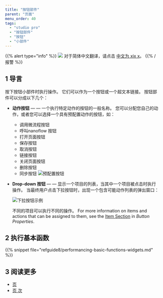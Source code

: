 ```yaml
---
title: "按钮部件"
parent: "页面"
menu_order: 40
tags:
  - "studio pro"
  - "按钮部件"
  - "按钮"
  - "小部件"
---
```


{{% alert type="info" %}}
<img src="attachments/chinese-translation/china.png" style="display: inline-block; margin: 0" /> 对于简体中文翻译，请点击 [中文为 xix x](https://cdn.mendix.tencent-cloud.com/documentation/refguide8/button-widgets.pdf)。
{{% /报警 %}}

## 1 导言

按下按钮小部件时执行操作。 它们可以作为一个按钮或一个超文本链接。 按钮部件可以分成以下几个：

* **动作按钮** — — 一个执行特定动作的按钮的一般名称。 您可以分配您自己的动作，或者您可以选择一个具有预配置动作的按钮，如：
  * 调用微流程按钮
  * 呼叫nanoflow 按钮
  * 打开页面按钮
  * 保存按钮
  * 取消按钮
  * 链接按钮
  * 关闭页面按钮
  * 删除按钮
  * 同步按钮 ![预配置按钮](attachments/button-widgets/preconfigured-action-button.png)

* **Drop-down 按钮** — — 显示一个项目的列表，当其中一个项目被点击时执行操作。 当最终用户点击下拉按钮时，出现一个包含可能动作列表的弹出窗口：

    ![下拉按钮示例](attachments/button-widgets/drop-down-example.png)

  不同的项目可以执行不同的操作。 For more information on items and actions that can be assigned to them, see the [Item Section](button-properties#items) in *Button Properties*.

## 2 执行基本函数

{{% snippet file="refguide8/performancing-basic-functions-widgets.md" %}}

## 3 阅读更多

* [页](page)
* [页 次](页面)
